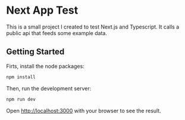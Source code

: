 # Next App Test

This is a small project I created to test Next.js and Typescript. It calls a public api that feeds some example data.


## Getting Started

Firts, install the node packages:
```bash
npm install
```

Then, run the development server:
```bash
npm run dev
```

Open [http://localhost:3000](http://localhost:3000) with your browser to see the result.
